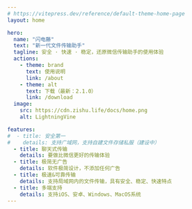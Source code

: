```yaml
---
# https://vitepress.dev/reference/default-theme-home-page
layout: home

hero:
  name: "闪电藤"
  text: "新一代文件传输助手"
  tagline: 安全 · 快速 · 稳定，还原微信传输助手的使用体验
  actions:
    - theme: brand
      text: 使用说明
      link: /about
    - theme: alt
      text: 下载（最新：2.1.0）
      link: /download
  image:
    src: https://cdn.zishu.life/docs/home.png
    alt: LightningVine

features:
#  - title: 安全第一
#    details: 支持广域网，支持自建文件存储私服（建设中）
  - title: 聊天式传输
    details: 要做比微信更好的传输体验
  - title: 极简无广告
    details: 软件极简设计，不添加任何广告
  - title: 极速&可靠传输
    details: 支持局域网内的文件传输，具有安全、稳定、快速特点
  - title: 多端支持
    details: 支持iOS、安卓、Windows、MacOS系统
---
```

